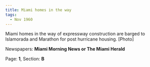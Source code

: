 ```yaml
---  
title: Miami homes in the way  
tags:  
  - Nov 1960  
---  
```

  
Miami homes in the way of expressway construction are barged to Islamorada and Marathon for post hurricane housing. [Photo]  
  
Newspapers: **Miami Morning News or The Miami Herald**  
  
Page: **1**, Section: **B** 
